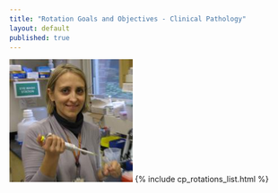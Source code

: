 ```yaml
---
title: "Rotation Goals and Objectives - Clinical Pathology"
layout: default
published: true
---
```


![alesia_crop_square.jpg](/images/alesia_crop_square.jpg)
{% include cp_rotations_list.html %}